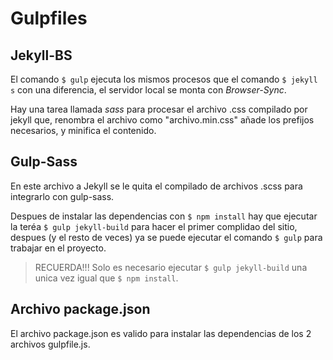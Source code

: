 # Gulpfiles

## Jekyll-BS

El comando `$ gulp` ejecuta los mismos procesos que el comando
`$ jekyll s` con una diferencia, el servidor local se monta con
*Browser-Sync*.

Hay una tarea llamada *sass* para procesar el archivo .css
compilado por jekyll que, renombra el archivo como "archivo.min.css"
añade los prefijos necesarios, y minifica el contenido.

## Gulp-Sass

En este archivo a Jekyll se le quita el compilado de archivos .scss para
integrarlo con gulp-sass.

Despues de instalar las dependencias con `$ npm install` hay que ejecutar
la teréa `$ gulp jekyll-build` para hacer el primer complidao del sitio,
despues (y el resto de veces) ya se puede ejecutar el comando `$ gulp`
para trabajar en el proyecto.

> RECUERDA!!! Solo es necesario ejecutar `$ gulp jekyll-build` una unica
> vez igual que `$ npm install`.

## Archivo package.json

El archivo package.json es valido para instalar las dependencias de los
2 archivos gulpfile.js.
